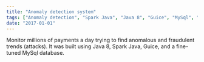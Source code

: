 ```yaml
---
title: "Anomaly detection system"
tags: ["Anomaly detection", "Spark Java", "Java 8", "Guice", "MySql", "Microservices"]
date: "2017-01-01"
---
```


Monitor millions of payments a day trying to find anomalous and fraudulent trends (attacks). It was built using Java 8, Spark Java, Guice, and a fine-tuned MySql database.
